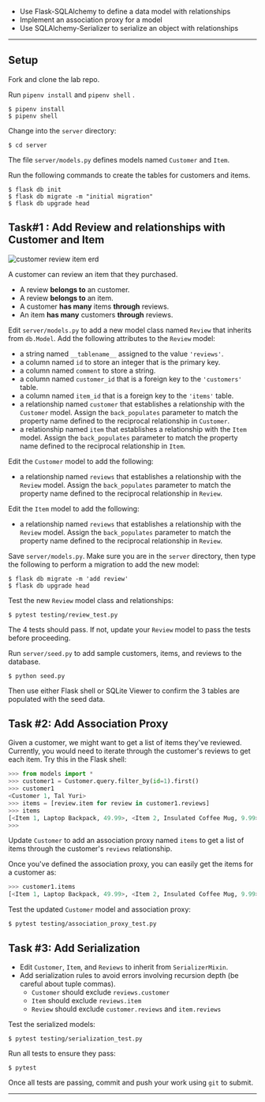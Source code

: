 
- Use Flask-SQLAlchemy to define a data model with relationships
- Implement an association proxy for a model
- Use SQLAlchemy-Serializer to serialize an object with relationships

---

## Setup

Fork and clone the lab repo.

Run `pipenv install` and `pipenv shell` .

```console
$ pipenv install
$ pipenv shell
```

Change into the `server` directory:

```console
$ cd server
```

The file `server/models.py` defines models named `Customer` and `Item`.

Run the following commands to create the tables for customers and items.

```console
$ flask db init
$ flask db migrate -m "initial migration"
$ flask db upgrade head
```

## Task#1 : Add Review and relationships with Customer and Item

![customer review item erd](https://curriculum-content.s3.amazonaws.com/7159/python-p4-v2-flask-sqlalchemy/sqlalchemy_lab_2_erd.png)

A customer can review an item that they purchased.

- A review **belongs to** an customer.
- A review **belongs to** an item.
- A customer **has many** items **through** reviews.
- An item **has many** customers **through** reviews.

Edit `server/models.py` to add a new model class named `Review` that inherits
from `db.Model`. Add the following attributes to the `Review` model:

- a string named `__tablename__` assigned to the value `'reviews'`.
- a column named `id` to store an integer that is the primary key.
- a column named `comment` to store a string.
- a column named `customer_id` that is a foreign key to the `'customers'` table.
- a column named `item_id` that is a foreign key to the `'items'` table.
- a relationship named `customer` that establishes a relationship with the
  `Customer` model. Assign the `back_populates` parameter to match the property
  name defined to the reciprocal relationship in `Customer`.
- a relationship named `item` that establishes a relationship with the `Item`
  model. Assign the `back_populates` parameter to match the property name
  defined to the reciprocal relationship in `Item`.

Edit the `Customer` model to add the following:

- a relationship named `reviews` that establishes a relationship with the
  `Review` model. Assign the `back_populates` parameter to match the property
  name defined to the reciprocal relationship in `Review`.

Edit the `Item` model to add the following:

- a relationship named `reviews` that establishes a relationship with the
  `Review` model. Assign the `back_populates` parameter to match the property
  name defined to the reciprocal relationship in `Review`.

Save `server/models.py`. Make sure you are in the `server` directory, then type
the following to perform a migration to add the new model:

```console
$ flask db migrate -m 'add review'
$ flask db upgrade head
```

Test the new `Review` model class and relationships:

```console
$ pytest testing/review_test.py
```

The 4 tests should pass. If not, update your `Review` model to pass the tests
before proceeding.

Run `server/seed.py` to add sample customers, items, and reviews to the
database.

```
$ python seed.py
```

Then use either Flask shell or SQLite Viewer to confirm the 3 tables are
populated with the seed data.

## Task #2: Add Association Proxy

Given a customer, we might want to get a list of items they've reviewed.
Currently, you would need to iterate through the customer's reviews to get each
item. Try this in the Flask shell:

```py
>>> from models import *
>>> customer1 = Customer.query.filter_by(id=1).first()
>>> customer1
<Customer 1, Tal Yuri>
>>> items = [review.item for review in customer1.reviews]
>>> items
[<Item 1, Laptop Backpack, 49.99>, <Item 2, Insulated Coffee Mug, 9.99>]
>>>
```

Update `Customer` to add an association proxy named `items` to get a list of
items through the customer's `reviews` relationship.

Once you've defined the association proxy, you can easily get the items for a
customer as:

```py
>>> customer1.items
[<Item 1, Laptop Backpack, 49.99>, <Item 2, Insulated Coffee Mug, 9.99>]
```

Test the updated `Customer` model and association proxy:

```console
$ pytest testing/association_proxy_test.py
```

## Task #3: Add Serialization

- Edit `Customer`, `Item`, and `Reviews` to inherit from `SerializerMixin`.
- Add serialization rules to avoid errors involving recursion depth (be careful
  about tuple commas).
  - `Customer` should exclude `reviews.customer`
  - `Item` should exclude `reviews.item`
  - `Review` should exclude `customer.reviews` and `item.reviews`

Test the serialized models:

```console
$ pytest testing/serialization_test.py
```

Run all tests to ensure they pass:

```console
$ pytest
```

Once all tests are passing, commit and push your work using `git` to submit.

---
